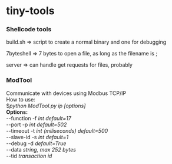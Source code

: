 # tiny-tools

### Shellcode tools
build.sh => script to create a normal binary and one for debugging

7byteshell => 7 bytes to open a file, as long as the filename is ;

server => can handle get requests for files, probably

### ModTool
Communicate with devices using Modbus TCP/IP  
How to use:  
    $*python ModTool.py ip [options]*  
  **Options:**  
    --function  -f  *int  default=17*  
    --port      -p  *int  default=502*  
    --timeout   -t  *int (miliseconds)  default=500*  
    --slave-id  -s  *int  default=1*  
    --debug     -d  *default=True*  
    --data          *string, max 252 bytes*    
    --tid           *transaction id*    
